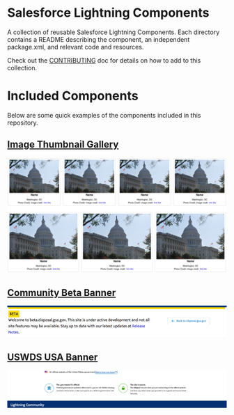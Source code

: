 # Salesforce Lightning Components
A collection of reusable Salesforce Lightning Components. Each directory contains a README describing the component, an independent package.xml, and relevant code and resources.

Check out the [CONTRIBUTING](CONTRIBUTING.md) doc for details on how to add to this collection.

# Included Components
Below are some quick examples of the components included in this repository.

## [Image Thumbnail Gallery](https://github.com/GSA/sf-lightning-components/tree/master/ImageThumbnailGallery)
![ImageThumbnailGallery](ImageThumbnailGallery/ImageThumbnailGallery.png)

## [Community Beta Banner](https://github.com/GSA/sf-lightning-components/tree/master/communityBetaBanner)
![betaBanner](communityBetaBanner/betaBanner.png)

## [USWDS USA Banner](https://github.com/GSA/sf-lightning-components/tree/master/uswdsUSABanner)
![USWDSBanner](uswdsUSABanner/banner-on-community.png)
